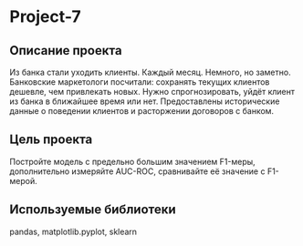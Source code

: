# Project-7

## Описание проекта
Из банка стали уходить клиенты. Каждый месяц. Немного, но заметно. Банковские маркетологи посчитали: сохранять текущих клиентов дешевле, чем привлекать новых. Нужно спрогнозировать, уйдёт клиент из банка в ближайшее время или нет. Предоставлены исторические данные о поведении клиентов и расторжении договоров с банком.

## Цель проекта
Постройте модель с предельно большим значением F1-меры, дополнительно измеряйте AUC-ROC, сравнивайте её значение с F1-мерой.

## Используемые библиотеки
pandas, matplotlib.pyplot, sklearn
